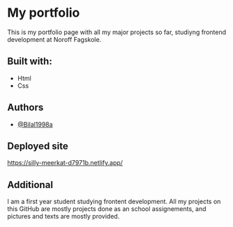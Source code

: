 # My portfolio

This is my portfolio page with all my major projects so far, studiyng frontend development at Noroff Fagskole.

## Built with:

- Html
- Css

## Authors

- [@Bilal1998a](https://www.github.com/bilal1998a)

## Deployed site

https://silly-meerkat-d7971b.netlify.app/

## Additional

I am a first year student studying frontent development. All my projects on this GitHub are mostly projects done as an school assignements, and pictures and texts are mostly provided.
